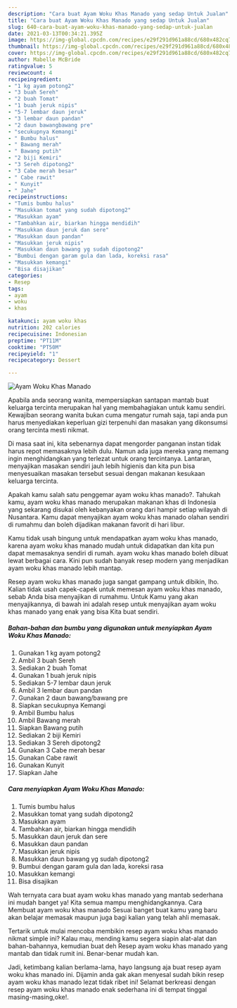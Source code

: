 ```yaml
---
description: "Cara buat Ayam Woku Khas Manado yang sedap Untuk Jualan"
title: "Cara buat Ayam Woku Khas Manado yang sedap Untuk Jualan"
slug: 640-cara-buat-ayam-woku-khas-manado-yang-sedap-untuk-jualan
date: 2021-03-13T00:34:21.395Z
image: https://img-global.cpcdn.com/recipes/e29f291d961a88cd/680x482cq70/ayam-woku-khas-manado-foto-resep-utama.jpg
thumbnail: https://img-global.cpcdn.com/recipes/e29f291d961a88cd/680x482cq70/ayam-woku-khas-manado-foto-resep-utama.jpg
cover: https://img-global.cpcdn.com/recipes/e29f291d961a88cd/680x482cq70/ayam-woku-khas-manado-foto-resep-utama.jpg
author: Mabelle McBride
ratingvalue: 5
reviewcount: 4
recipeingredient:
- "1 kg ayam potong2"
- "3 buah Sereh"
- "2 buah Tomat"
- "1 buah jeruk nipis"
- "5-7 lembar daun jeruk"
- "3 lembar daun pandan"
- "2 daun bawangbawang pre"
- "secukupnya Kemangi"
- " Bumbu halus"
- " Bawang merah"
- " Bawang putih"
- "2 biji Kemiri"
- "3 Sereh dipotong2"
- "3 Cabe merah besar"
- " Cabe rawit"
- " Kunyit"
- " Jahe"
recipeinstructions:
- "Tumis bumbu halus"
- "Masukkan tomat yang sudah dipotong2"
- "Masukkan ayam"
- "Tambahkan air, biarkan hingga mendidih"
- "Masukkan daun jeruk dan sere"
- "Masukkan daun pandan"
- "Masukkan jeruk nipis"
- "Masukkan daun bawang yg sudah dipotong2"
- "Bumbui dengan garam gula dan lada, koreksi rasa"
- "Masukkan kemangi"
- "Bisa disajikan"
categories:
- Resep
tags:
- ayam
- woku
- khas

katakunci: ayam woku khas 
nutrition: 202 calories
recipecuisine: Indonesian
preptime: "PT11M"
cooktime: "PT50M"
recipeyield: "1"
recipecategory: Dessert

---
```



![Ayam Woku Khas Manado](https://img-global.cpcdn.com/recipes/e29f291d961a88cd/680x482cq70/ayam-woku-khas-manado-foto-resep-utama.jpg)

Apabila anda seorang wanita, mempersiapkan santapan mantab buat keluarga tercinta merupakan hal yang membahagiakan untuk kamu sendiri. Kewajiban seorang  wanita bukan cuma mengatur rumah saja, tapi anda pun harus menyediakan keperluan gizi terpenuhi dan masakan yang dikonsumsi orang tercinta mesti nikmat.

Di masa  saat ini, kita sebenarnya dapat mengorder panganan instan tidak harus repot memasaknya lebih dulu. Namun ada juga mereka yang memang ingin menghidangkan yang terlezat untuk orang tercintanya. Lantaran, menyajikan masakan sendiri jauh lebih higienis dan kita pun bisa menyesuaikan masakan tersebut sesuai dengan makanan kesukaan keluarga tercinta. 



Apakah kamu salah satu penggemar ayam woku khas manado?. Tahukah kamu, ayam woku khas manado merupakan makanan khas di Indonesia yang sekarang disukai oleh kebanyakan orang dari hampir setiap wilayah di Nusantara. Kamu dapat menyajikan ayam woku khas manado olahan sendiri di rumahmu dan boleh dijadikan makanan favorit di hari libur.

Kamu tidak usah bingung untuk mendapatkan ayam woku khas manado, karena ayam woku khas manado mudah untuk didapatkan dan kita pun dapat memasaknya sendiri di rumah. ayam woku khas manado boleh dibuat lewat berbagai cara. Kini pun sudah banyak resep modern yang menjadikan ayam woku khas manado lebih mantap.

Resep ayam woku khas manado juga sangat gampang untuk dibikin, lho. Kalian tidak usah capek-capek untuk memesan ayam woku khas manado, sebab Anda bisa menyajikan di rumahmu. Untuk Kamu yang akan menyajikannya, di bawah ini adalah resep untuk menyajikan ayam woku khas manado yang enak yang bisa Kita buat sendiri.

<!--inarticleads1-->

##### Bahan-bahan dan bumbu yang digunakan untuk menyiapkan Ayam Woku Khas Manado:

1. Gunakan 1 kg ayam potong2
1. Ambil 3 buah Sereh
1. Sediakan 2 buah Tomat
1. Gunakan 1 buah jeruk nipis
1. Sediakan 5-7 lembar daun jeruk
1. Ambil 3 lembar daun pandan
1. Gunakan 2 daun bawang/bawang pre
1. Siapkan secukupnya Kemangi
1. Ambil  Bumbu halus
1. Ambil  Bawang merah
1. Siapkan  Bawang putih
1. Sediakan 2 biji Kemiri
1. Sediakan 3 Sereh dipotong2
1. Gunakan 3 Cabe merah besar
1. Gunakan  Cabe rawit
1. Gunakan  Kunyit
1. Siapkan  Jahe




<!--inarticleads2-->

##### Cara menyiapkan Ayam Woku Khas Manado:

1. Tumis bumbu halus
1. Masukkan tomat yang sudah dipotong2
1. Masukkan ayam
1. Tambahkan air, biarkan hingga mendidih
1. Masukkan daun jeruk dan sere
1. Masukkan daun pandan
1. Masukkan jeruk nipis
1. Masukkan daun bawang yg sudah dipotong2
1. Bumbui dengan garam gula dan lada, koreksi rasa
1. Masukkan kemangi
1. Bisa disajikan




Wah ternyata cara buat ayam woku khas manado yang mantab sederhana ini mudah banget ya! Kita semua mampu menghidangkannya. Cara Membuat ayam woku khas manado Sesuai banget buat kamu yang baru akan belajar memasak maupun juga bagi kalian yang telah ahli memasak.

Tertarik untuk mulai mencoba membikin resep ayam woku khas manado nikmat simple ini? Kalau mau, mending kamu segera siapin alat-alat dan bahan-bahannya, kemudian buat deh Resep ayam woku khas manado yang mantab dan tidak rumit ini. Benar-benar mudah kan. 

Jadi, ketimbang kalian berlama-lama, hayo langsung aja buat resep ayam woku khas manado ini. Dijamin anda gak akan menyesal sudah bikin resep ayam woku khas manado lezat tidak ribet ini! Selamat berkreasi dengan resep ayam woku khas manado enak sederhana ini di tempat tinggal masing-masing,oke!.

